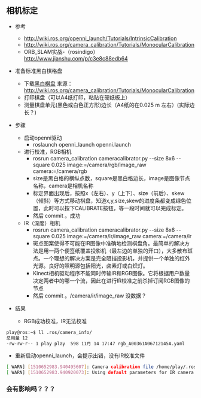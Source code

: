## 相机标定

- 参考
    - http://wiki.ros.org/openni_launch/Tutorials/IntrinsicCalibration
    - http://wiki.ros.org/camera_calibration/Tutorials/MonocularCalibration
    - ORB_SLAM实战-（rosindigo） http://www.jianshu.com/p/c3e8c88edb64

- 准备标准黑白棋格盘
    - 下载[黑白棋盘](http://wiki.ros.org/camera_calibration/Tutorials/MonocularCalibration?action=AttachFile&do=view&target=check-108.pdf) 来源：http://wiki.ros.org/camera_calibration/Tutorials/MonocularCalibration
    - 打印棋盘（可以A4纸打印，粘贴在硬纸板上）
    - 测量棋盘单元(黑色或白色正方形)边长（A4纸的在0.025 m 左右）(实际边长？)
    
- 步骤
    - 启动openni驱动
        - roslaunch openni_launch openni.launch
    - 进行校准，RGB相机
        - rosrun camera_calibration cameracalibrator.py --size 8x6 --square 0.025  image:=/camera/rgb/image_raw camera:=/camera/rgb 
        -  size是黑白格的横纵点数，square是黑白格边长，image是图像节点名称，camera是相机名称
        - 标定界面出现后，按照x（左右）、y（上下）、size（前后）、skew（倾斜）等方式移动棋盘，知道x,y,size,skew的进度条都变成绿色位置，此时可以按下CALIBRATE按钮，等一段时间就可以完成标定。
        - 然后 commit 。成功
    - IR（深度）相机
        - rosrun camera_calibration cameracalibrator.py --size 8x6 --square 0.025  image:=/camera/ir/image_raw camera:=/camera/ir
        - 斑点图案使得不可能在IR图像中准确地检测棋盘角。最简单的解决方法是用一两个便签纸覆盖投影机（最左边的单独的开口），大多散布斑点。一个理想的解决方案是完全阻挡投影机，并提供一个单独的红外光源。良好的照明源包括阳光，卤素灯或白炽灯。
        - Kinect相机驱动程序不能同时传输IR和RGB图像。它将根据用户数量决定两者中的哪一个流，因此在进行IR校准之前杀掉订阅RGB图像的节点
        - 然后 commit 。/camera/ir/image_raw 没数据？

- 结果
    - RGB成功校准，IR无法校准
```bash
play@ros:~$ ll .ros/camera_info/
总用量 12
-rw-rw-r-- 1 play play  598 11月 14 17:47 rgb_A00361A06712145A.yaml
``` 

   - 重新启动openni_launch，会提示出错，没有IR校准文件
```bash    
[ WARN] [1510652983.940495607]: Camera calibration file /home/play/.ros/camera_info/depth_A00361A06712145A.yaml not found.
[ WARN] [1510652983.940920073]: Using default parameters for IR camera calibration.
```
### 会有影响吗？？？
           